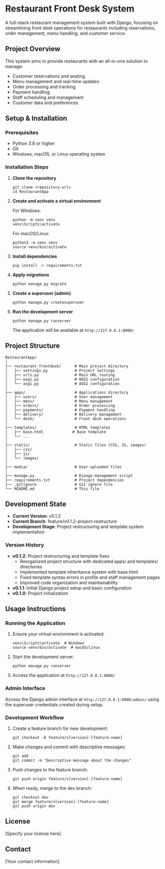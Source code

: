 # Restaurant Front Desk System

A full-stack restaurant management system built with Django, focusing on streamlining front desk operations for restaurants including reservations, order management, menu handling, and customer service.

## Project Overview

This system aims to provide restaurants with an all-in-one solution to manage:
- Customer reservations and seating
- Menu management and real-time updates
- Order processing and tracking
- Payment handling
- Staff scheduling and management
- Customer data and preferences

## Setup & Installation

### Prerequisites
- Python 3.8 or higher
- Git
- Windows, macOS, or Linux operating system

### Installation Steps

1. **Clone the repository**
   ```
   git clone <repository-url>
   cd RestaurantApp
   ```

2. **Create and activate a virtual environment**
   
   For Windows:
   ```
   python -m venv venv
   venv\Scripts\activate
   ```
   
   For macOS/Linux:
   ```
   python3 -m venv venv
   source venv/bin/activate
   ```

3. **Install dependencies**
   ```
   pip install -r requirements.txt
   ```

4. **Apply migrations**
   ```
   python manage.py migrate
   ```

5. **Create a superuser (admin)**
   ```
   python manage.py createsuperuser
   ```

6. **Run the development server**
   ```
   python manage.py runserver
   ```
   
   The application will be available at `http://127.0.0.1:8000/`

## Project Structure

```
RestaurantApp/
│
├── restaurant_frontdesk/      # Main project directory
│   ├── settings.py            # Project settings
│   ├── urls.py                # Main URL routing
│   ├── wsgi.py                # WSGI configuration
│   └── asgi.py                # ASGI configuration
│
├── apps/                      # Applications directory
│   ├── users/                 # User management
│   ├── menu/                  # Menu management
│   ├── orders/                # Order processing
│   ├── payments/              # Payment handling
│   ├── delivery/              # Delivery management
│   └── desk/                  # Front desk operations
│
├── templates/                 # HTML templates
│   ├── base.html             # Base template
│   └── ...
│
├── static/                    # Static files (CSS, JS, images)
│   ├── css/
│   ├── js/
│   └── images/
│
├── media/                     # User-uploaded files
│
├── manage.py                  # Django management script
├── requirements.txt           # Project dependencies
├── .gitignore                 # Git ignore file
└── README.md                  # This file
```

## Development State

- **Current Version**: v0.1.2
- **Current Branch**: feature/v0.1.2-project-restructure
- **Development Stage**: Project restructuring and template system implementation

### Version History

- **v0.1.2**: Project restructuring and template fixes
  - Reorganized project structure with dedicated apps/ and templates/ directories
  - Implemented template inheritance system with base.html
  - Fixed template syntax errors in profile and staff management pages
  - Improved code organization and maintainability
- **v0.1.1**: Initial Django project setup and basic configuration
- **v0.1.0**: Project initialization

## Usage Instructions

### Running the Application

1. Ensure your virtual environment is activated:
   ```
   venv\Scripts\activate  # Windows
   source venv/bin/activate  # macOS/Linux
   ```

2. Start the development server:
   ```
   python manage.py runserver
   ```

3. Access the application at `http://127.0.0.1:8000/`

### Admin Interface

Access the Django admin interface at `http://127.0.0.1:8000/admin/` using the superuser credentials created during setup.

### Development Workflow

1. Create a feature branch for new development:
   ```
   git checkout -b feature/v[version]-[feature-name]
   ```

2. Make changes and commit with descriptive messages:
   ```
   git add .
   git commit -m "Descriptive message about the changes"
   ```

3. Push changes to the feature branch:
   ```
   git push origin feature/v[version]-[feature-name]
   ```

4. When ready, merge to the dev branch:
   ```
   git checkout dev
   git merge feature/v[version]-[feature-name]
   git push origin dev
   ```

## License

[Specify your license here]

## Contact

[Your contact information]


